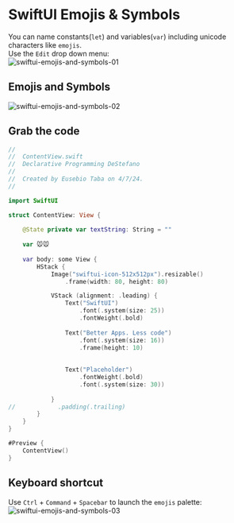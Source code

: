 # SwiftUI Emojis & Symbols
You can name constants(`let`) and variables(`var`) including unicode characters like `emojis`.<br>
Use the `Edit` drop down menu:<br>
![swiftui-emojis-and-symbols-01](https://github.com/danielurra/swift-ui-emojis-and-symbols/assets/51704179/529df2cc-5589-4d6f-bae5-69c8d49a5702)

## Emojis and Symbols 
![swiftui-emojis-and-symbols-02](https://github.com/danielurra/swift-ui-emojis-and-symbols/assets/51704179/d10b3101-cf09-46d5-a5cc-4142ae6e2640)

## Grab the code
```swift
//
//  ContentView.swift
//  Declarative Programming DeStefano
//
//  Created by Eusebio Taba on 4/7/24.
//

import SwiftUI

struct ContentView: View {
    
    @State private var textString: String = ""
    
    var 🐭🐭
    
    var body: some View {
        HStack {
            Image("swiftui-icon-512x512px").resizable()
                .frame(width: 80, height: 80)

            VStack (alignment: .leading) {
                Text("SwiftUI")
                    .font(.system(size: 25))
                    .fontWeight(.bold)
                
                Text("Better Apps. Less code")
                    .font(.system(size: 16))
                    .frame(height: 10)
                
                
                Text("Placeholder")
                    .fontWeight(.bold)
                    .font(.system(size: 30))
                
            }
//            .padding(.trailing)
        }
    }
}

#Preview {
    ContentView()
}

```
## Keyboard shortcut
Use `Ctrl` + `Command` + `Spacebar` to launch the `emojis` palette:<br>
![swiftui-emojis-and-symbols-03](https://github.com/danielurra/swift-ui-emojis-and-symbols/assets/51704179/e0fadd43-9daa-43f6-aaad-3923dd72914b)

